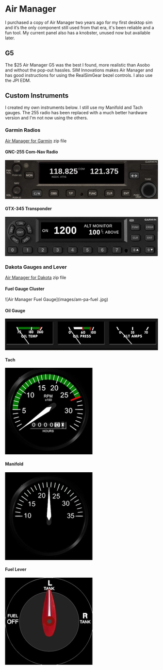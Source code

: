 # Air Manager

I purchased a copy of Air Manager two years ago for my first desktop sim and it’s the only component still used from that era, it's been reliable and a fun tool.  My current panel also has a knobster, unused now but available later.

## G5
The $25 Air Manager G5 was the best I found, more realistic than Asobo and without the pop-out hassles.  SIM Innovations makes Air Manager and has good instructions for using the RealSimGear bezel controls.  I also use the JPI EDM.

## Custom Instruments
I created my own instruments below.  I still use my Manifold and Tach gauges.  The 255 radio has been replaced with a much better hardware version and I'm not now using the others.  

### Garmin Radios
[Air Manager for Garmin](https://github.com/radiobillm/DakotaSim/archive/refs/tags/v1.0-airmanager-garmin.zip) zip file

#### GNC-255 Com-Nav Radio
![GNC255](images/am-gnc255.jpg)
  
#### GTX-345 Transponder
![GTX345](images/am-gtx345.jpg)



### Dakota Gauges and Lever
[Air Manager for Dakota](https://github.com/radiobillm/DakotaSim/archive/refs/tags/v1.0-airmanager-garmin.zip) zip file

#### Fuel Gauge Cluster
![Air Manager Fuel Gauge](images/am-pa-fuel
.jpg)

#### Oil Gauge
![Air Manager Oil](images/am-pa-oil.jpg)

#### Tach
![Air Manager Tach](images/am-pa-tach.jpg)

#### Manifold
![Air Manager Mainford](images/am-pa-mp.jpg)

#### Fuel Lever
![Air Manager Fuel](images/am-pa-fuel-lever.jpg)
